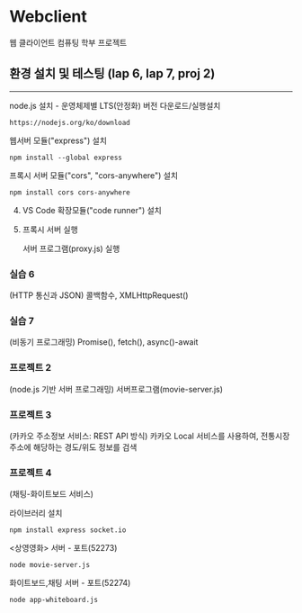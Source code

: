 # Webclient
웹 클라이언트 컴퓨팅 학부 프로젝트

## 환경 설치 및 테스팅 (lap 6, lap 7, proj 2)
***

node.js 설치 -  운영체제별 LTS(안정화) 버전 다운로드/실행설치

    https://nodejs.org/ko/download

웹서버 모듈("express") 설치

    npm install --global express

프록시 서버 모듈("cors", "cors-anywhere") 설치

    npm install cors cors-anywhere

4. VS Code 확장모듈("code runner") 설치
   
5. 프록시 서버 실행
   
   서버 프로그램(proxy.js) 실행




### 실습 6
(HTTP 통신과 JSON)  콜백함수, XMLHttpRequest()

### 실습 7 
(비동기 프로그래밍)  Promise(), fetch(), async()-await

### 프로젝트 2
(node.js 기반 서버 프로그래밍)  서버프로그램(movie-server.js) 

### 프로젝트 3
(카카오 주소정보 서비스: REST API 방식) 카카오 Local 서비스를 사용하여, 전통시장 주소에 해당하는 경도/위도 정보를 검색

### 프로젝트 4
(채팅-화이트보드 서비스)


라이브러리 설치

    npm install express socket.io

<상영영화> 서버 - 포트(52273)

    node movie-server.js 

화이트보드,채팅 서버 -  포트(52274)

    node app-whiteboard.js   

